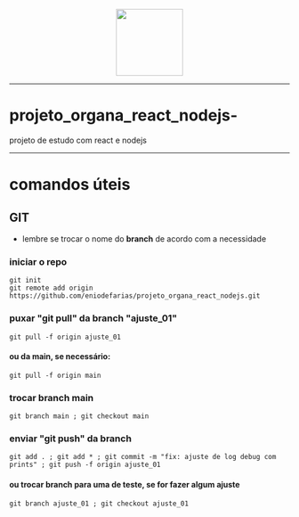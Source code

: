<p align="center">
  <img src="http://www.ideiadofuturo.com.br/img/logo_ideia.png" width="120" title="" alt="">  
</p>



---

# projeto_organa_react_nodejs-
projeto de estudo com react e nodejs


---

# comandos úteis

## GIT
 - lembre se trocar o nome do **branch** de acordo com a necessidade



### iniciar o repo
    git init
    git remote add origin https://github.com/eniodefarias/projeto_organa_react_nodejs.git



### puxar "git pull" da branch "ajuste_01"
    git pull -f origin ajuste_01


#### ou da main, se necessário:
    git pull -f origin main




### trocar branch main
    git branch main ; git checkout main 


### enviar "git push" da branch
    git add . ; git add * ; git commit -m "fix: ajuste de log debug com prints" ; git push -f origin ajuste_01


#### ou trocar branch para uma de teste, se for fazer algum ajuste
    git branch ajuste_01 ; git checkout ajuste_01
